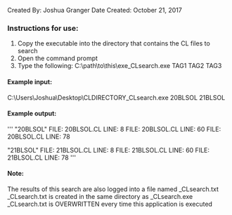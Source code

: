 Created By:       Joshua Granger
Date Created:     October 21, 2017

### Instructions for use:
  1. Copy the executable into the directory that contains the CL files to search
  2. Open the command prompt
  3. Type the following:
      C:\path\to\this\exe\_CLsearch.exe TAG1 TAG2 TAG3
      
#### Example input:
  C:\Users\Joshua\Desktop\CLDIRECTORY\_CLsearch.exe 20BLSOL 21BLSOL
  
#### Example output:
  '''
  "20BLSOL"
      FILE: 20BLSOL.CL    LINE: 8
      FILE: 20BLSOL.CL    LINE: 60
      FILE: 20BLSOL.CL    LINE: 78
         
  "21BLSOL"
      FILE: 21BLSOL.CL    LINE: 8
      FILE: 21BLSOL.CL    LINE: 60
      FILE: 21BLSOL.CL    LINE: 78
  '''
         
#### Note:
  The results of this search are also logged into a file named _CLsearch.txt
      _CLsearch.txt is created in the same directory as _CLsearch.exe
      _CLsearch.txt is OVERWRITTEN every time this application is executed
